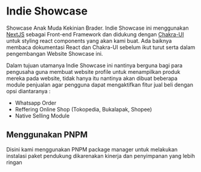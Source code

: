 # Indie Showcase

Showcase Anak Muda Kekinian Brader. Indie Showcase ini menggunakan [NextJS](https://nextjs.org/docs/getting-started) sebagai Front-end Framework dan didukung dengan [Chakra-UI](https://chakra-ui.com/) untuk styling react components yang akan kami buat. Ada baiknya membaca dokumentasi React dan Chakra-UI sebelum ikut turut serta dalam pengembangan Website Showcase ini.

Dalam tujuan utamanya Indie Showcase ini nantinya berguna bagi para pengusaha guna membuat website profile untuk menampilkan produk mereka pada website, tidak hanya itu nantinya akan dibuat beberapa module penjualan agar pengguna dapat mengaktifkan fitur jual beli dengan opsi diantaranya :

- Whatsapp Order
- Reffering Online Shop (Tokopedia, Bukalapak, Shopee)
- Native Selling Module

## Menggunakan PNPM

Disini kami menggunakan PNPM package manager untuk melakukan instalasi paket pendukung dikarenakan kinerja dan penyimpanan yang lebih ringan
